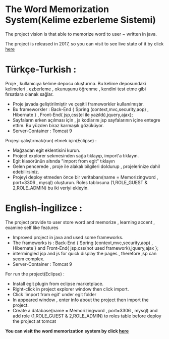 # The Word Memorization System(Kelime ezberleme Sistemi)
The project vision is that able to memorize word to user ~ written in java.


The project is released in 2017, so you can visit to see live state of it by click <a href="http://kelimedeposu.tk">here</a></b>

# Türkçe-Turkish : 

Proje , kullanıcıya kelime deposu oluşturma. Bu kelime deposundaki kelimeleri , ezberleme , okunuşunu öğrenme , kendini test etme gibi
fırsatlara olanak sağlar.

* Proje javada geliştirilmiştir ve çeşitli frameworkler kullanılmıştır.
* Bu frameworkler : Back-End { Spring (context,mvc,security,aop) , Hibernate } , Front-End{ jsp,css(el ile yazıldı),jquery,ajax};
* Sayfaların erken açılması için , js kodlarını jsp sayfalarının içine entegre ettim. Bu yüzden biraz karmaşık gözüküyor.
* Server-Container : Tomcat 9

Projeyi çalıştırmak(run) etmek için(Eclipse) : 

* Mağzadan egit eklentisini kurun.
* Project explorer sekmesinden sağa tıklayıp, import'a tıklayın.
* Egit klasörünün altında "import from egit"  tıklayın
* Gelen pencerede , proje ile alakalı bilgileri doldurup , projelerinize dahil edebilirsiniz.
* Projeyi deploy etmeden önce bir veritabanı(name = Memorizingword , port=3306 , mysql) oluşturun. Roles tablosuna (1,ROLE_GUEST & 2,ROLE_ADMIN) bu iki veriyi ekleyin.

# English-İngilizce : 

The project provide to user store word and memorize , learning accent , examine self like features

* Improved project in java and used some frameworks.
* The frameworks is : Back-End { Spring (context,mvc,security,aop) , Hibernate } and Front-End{ jsp,css(not used framework),jquery,ajax };
* intermingled jsp and js for quick display the pages , therefore jsp can seem complex.
* Server-Container : Tomcat 9

For run the project(Eclipse) : 

* Install egit plugin from  eclipse marketplace.
* Right-click in project explorer window then click import.
* Click 'import from egit' under egit folder
* In appeared window , enter info about the project then import the project.
* Create a database(name = Memorizingword , port=3306 , mysql)  and add role (1,ROLE_GUEST & 2,ROLE_ADMIN) to roles table before deploy the project at tomcat

<b>You can visit the word memorization system by click <a href="http://kelimedeposu.tk">here</a></b>
